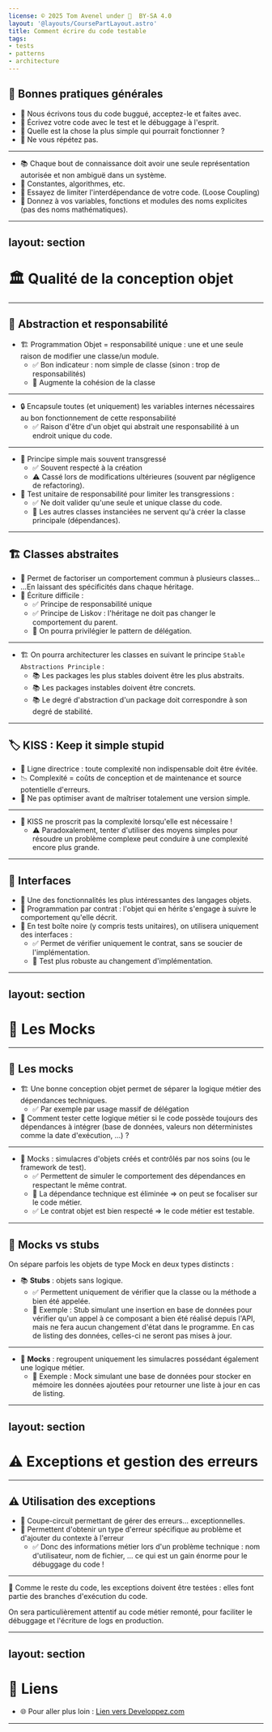 ```yaml
---
license: © 2025 Tom Avenel under 󰵫  BY-SA 4.0
layout: '@layouts/CoursePartLayout.astro'
title: Comment écrire du code testable
tags:
- tests
- patterns
- architecture
---
```


## 🌟 Bonnes pratiques générales

- 🐞 Nous écrivons tous du code buggué, acceptez-le et faites avec.
- 🧪 Écrivez votre code avec le test et le débuggage à l'esprit.
- 🎯 Quelle est la chose la plus simple qui pourrait fonctionner ?
- 🔄 Ne vous répétez pas.

---

- 📚 Chaque bout de connaissance doit avoir une seule représentation autorisée et non ambiguë dans un système.
- 📏 Constantes, algorithmes, etc.
- 🔗 Essayez de limiter l'interdépendance de votre code. (Loose Coupling)
- 📝 Donnez à vos variables, fonctions et modules des noms explicites (pas des noms mathématiques).

---
layout: section
---


# 🏛️ Qualité de la conception objet

---

## 🔄 Abstraction et responsabilité

- 🏗️ Programmation Objet = responsabilité unique : une et une seule raison de modifier une classe/un module.
  - ✅ Bon indicateur : nom simple de classe (sinon : trop de responsabilités)
  - 🔄 Augmente la cohésion de la classe

---

- 🔒 Encapsule toutes (et uniquement) les variables internes nécessaires au bon fonctionnement de cette responsabilité
  - ✅ Raison d'être d'un objet qui abstrait une responsabilité à un endroit unique du code.

---

- 📜 Principe simple mais souvent transgressé
  - ✅ Souvent respecté à la création
  - ⚠️ Cassé lors de modifications ultérieures (souvent par négligence de refactoring).
- 🧪 Test unitaire de responsabilité pour limiter les transgressions :
  - ✅ Ne doit valider qu'une seule et unique classe du code.
  - 🔄 Les autres classes instanciées ne servent qu'à créer la classe principale (dépendances).

---

## 🏗️ Classes abstraites

- 🔄 Permet de factoriser un comportement commun à plusieurs classes...
- ...En laissant des spécificités dans chaque héritage.
- 📝 Écriture difficile :
  - ✅ Principe de responsabilité unique
  - ✅ Principe de Liskov : l'héritage ne doit pas changer le comportement du parent.
  - 🔄 On pourra privilégier le pattern de délégation.

---

- 🏗️ On pourra architecturer les classes en suivant le principe `Stable Abstractions Principle` :
  - 📚 Les packages les plus stables doivent être les plus abstraits.
  - 📚 Les packages instables doivent être concrets.
  - 📚 Le degré d'abstraction d'un package doit correspondre à son degré de stabilité.

---

## 🏷️ KISS : Keep it simple stupid

- 🎯 Ligne directrice : toute complexité non indispensable doit être évitée.
- 📉 Complexité = coûts de conception et de maintenance et source potentielle d'erreurs.
- 🚫 Ne pas optimiser avant de maîtriser totalement une version simple.

---

- 📜 KISS ne proscrit pas la complexité lorsqu'elle est nécessaire !
  - ⚠️ Paradoxalement, tenter d'utiliser des moyens simples pour résoudre un problème complexe peut conduire à une complexité encore plus grande.

---

## 🔄 Interfaces

- 🌟 Une des fonctionnalités les plus intéressantes des langages objets.
- 📜 Programmation par contrat : l'objet qui en hérite s'engage à suivre le comportement qu'elle décrit.
- 🧪 En test boîte noire (y compris tests unitaires), on utilisera uniquement des interfaces :
  - ✅ Permet de vérifier uniquement le contrat, sans se soucier de l'implémentation.
  - 🔄 Test plus robuste au changement d'implémentation.

---
layout: section
---


# 🤖 Les Mocks

---

## 🤖 Les mocks

- 🏗️ Une bonne conception objet permet de séparer la logique métier des dépendances techniques.
  - ✅ Par exemple par usage massif de délégation
- 🤔 Comment tester cette logique métier si le code possède toujours des dépendances à intégrer (base de données, valeurs non déterministes comme la date d'exécution, ...) ?

---

- 🤖 Mocks : simulacres d'objets créés et contrôlés par nos soins (ou le framework de test).
  - ✅ Permettent de simuler le comportement des dépendances en respectant le même contrat.
  - 🔄 La dépendance technique est éliminée => on peut se focaliser sur le code métier.
  - ✅ Le contrat objet est bien respecté => le code métier est testable.

---

## 🤖 Mocks vs stubs

On sépare parfois les objets de type Mock en deux types distincts :

- 📚 **Stubs** : objets sans logique.
  - ✅ Permettent uniquement de vérifier que la classe ou la méthode a bien été appelée.
  - 📌 Exemple : Stub simulant une insertion en base de données pour vérifier qu'un appel à ce composant a bien été réalisé depuis l'API, mais ne fera aucun changement d'état dans le programme. En cas de listing des données, celles-ci ne seront pas mises à jour.

---

- 🤖 **Mocks** : regroupent uniquement les simulacres possédant également une logique métier.
  - 📌 Exemple : Mock simulant une base de données pour stocker en mémoire les données ajoutées pour retourner une liste à jour en cas de listing.

---
layout: section
---


# ⚠️ Exceptions et gestion des erreurs

---

## ⚠️ Utilisation des exceptions

- 🔌 Coupe-circuit permettant de gérer des erreurs… exceptionnelles.
- 📜 Permettent d'obtenir un type d'erreur spécifique au problème et d'ajouter du contexte à l'erreur
  - ✅ Donc des informations métier lors d'un problème technique : nom d'utilisateur, nom de fichier, … ce qui est un gain énorme pour le débuggage du code !

---

📜 Comme le reste du code, les exceptions doivent être testées : elles font partie des branches d'exécution du code.

On sera particulièrement attentif au code métier remonté, pour faciliter le débuggage et l'écriture de logs en production.

---
layout: section
---


# 🔗 Liens

- 🌐 Pour aller plus loin : [Lien vers Developpez.com](https://java.developpez.com/tutoriels/programmation-orientee-objet/principes-avances/)
---

